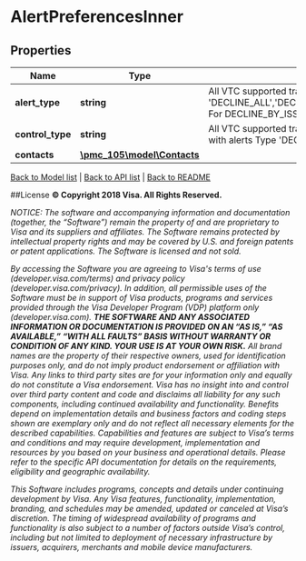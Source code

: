 # AlertPreferencesInner

## Properties
Name | Type | Description | Notes
------------ | ------------- | ------------- | -------------
**alert_type** | **string** | All VTC supported transction Events where Alerts can be Generated .  Currently supported events are  &#39;DECLINE_ALL&#39;,&#39;DECLINE_BREACHED_AMT&#39;,&#39;ALERT_BREACHED_AMT&#39;,&#39;DECLINE_BY_SPEND_LIMIT&#39;,&#39;ALERT_BREACHED_SPEND&#39;,&#39;DECLINE_BY_ISSUER&#39; For DECLINE_BY_ISSUER alerts Type applies to all control type so only control type values supported with DECLINE_BY_ISSUER is ALL. | 
**control_type** | **string** | All VTC supported transaction and merchant control types against which the alert can be configured. Currently Control Type &#39;ALL&#39; is only supported with alerts Type &#39;DECLINE_BY_ISSUER&#39;. | 
**contacts** | [**\pmc_105\model\Contacts**](Contacts.md) |  | 

[Back to Model list](../../README.md#documentation-for-models)   |   [Back to API list](../../README.md#documentation-for-api-endpoints)   |   [Back to README](../../README.md)



##License
**© Copyright 2018 Visa. All Rights Reserved.**

*NOTICE: The software and accompanying information and documentation (together, the “Software”) remain the property of
and are proprietary to Visa and its suppliers and affiliates. The Software remains protected by intellectual property
rights and may be covered by U.S. and foreign patents or patent applications. The Software is licensed and not sold.*

*By accessing the Software you are agreeing to Visa's terms of use (developer.visa.com/terms) and privacy policy (developer.visa.com/privacy).
In addition, all permissible uses of the Software must be in support of Visa products, programs and services provided
through the Visa Developer Program (VDP) platform only (developer.visa.com). **THE SOFTWARE AND ANY ASSOCIATED
INFORMATION OR DOCUMENTATION IS PROVIDED ON AN “AS IS,” “AS AVAILABLE,” “WITH ALL FAULTS” BASIS WITHOUT WARRANTY OR
CONDITION OF ANY KIND. YOUR USE IS AT YOUR OWN RISK.** All brand names are the property of their respective owners, used for identification purposes only, and do not imply
product endorsement or affiliation with Visa. Any links to third party sites are for your information only and equally
do not constitute a Visa endorsement. Visa has no insight into and control over third party content and code and disclaims
all liability for any such components, including continued availability and functionality. Benefits depend on implementation
details and business factors and coding steps shown are exemplary only and do not reflect all necessary elements for the
described capabilities. Capabilities and features are subject to Visa’s terms and conditions and may require development,
implementation and resources by you based on your business and operational details. Please refer to the specific
API documentation for details on the requirements, eligibility and geographic availability.*

*This Software includes programs, concepts and details under continuing development by Visa. Any Visa features,
functionality, implementation, branding, and schedules may be amended, updated or canceled at Visa’s discretion.
The timing of widespread availability of programs and functionality is also subject to a number of factors outside Visa’s control,
including but not limited to deployment of necessary infrastructure by issuers, acquirers, merchants and mobile device manufacturers.*